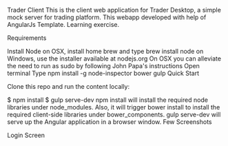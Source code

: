Trader Client
This is the client web application for Trader Desktop, a simple mock server for trading platform. This webapp developed with help of AngularJs Template. Learning exercise.

Requirements

Install Node
on OSX, install home brew and type brew install node
on Windows, use the installer available at nodejs.org
On OSX you can alleviate the need to run as sudo by following John Papa's instructions
Open terminal
Type npm install -g node-inspector bower gulp
Quick Start

Clone this repo and run the content locally:

$ npm install
$ gulp serve-dev
npm install will install the required node libraries under node_modules. Also, it will trigger bower install to install the required client-side libraries under bower_components.
gulp serve-dev will serve up the Angular application in a browser window.
Few Screenshots

Login Screen

